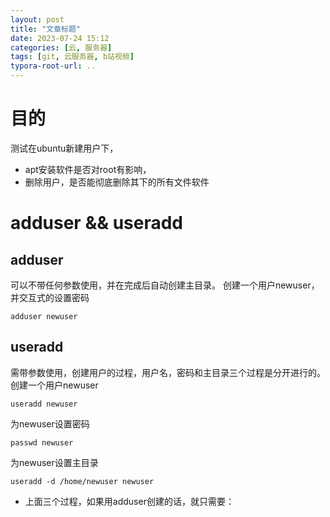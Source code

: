 ```yaml
---
layout: post
title: "文章标题"
date: 2023-07-24 15:12
categories: [云, 服务器]
tags: [git, 云服务器, b站视频]
typora-root-url: ..
---
```

# 目的
测试在ubuntu新建用户下，
- apt安装软件是否对root有影响，
- 删除用户，是否能彻底删除其下的所有文件软件

# adduser && useradd
## adduser
可以不带任何参数使用，并在完成后自动创建主目录。
创建一个用户newuser，并交互式的设置密码
```shell
adduser newuser
```
## useradd
需带参数使用，创建用户的过程，用户名，密码和主目录三个过程是分开进行的。
创建一个用户newuser
```shell
useradd newuser
```
为newuser设置密码
```shell
passwd newuser
```
为newuser设置主目录
```shell
useradd -d /home/newuser newuser
```
- 上面三个过程，如果用adduser创建的话，就只需要：



